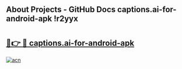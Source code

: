 ## About Projects - GitHub Docs captions.ai-for-android-apk !r2yyx

# <h2><a href="https://andorid.site?title=captions.ai-for-android-apk&ref=13PRO">🔗👉 🔴 captions.ai-for-android-apk</a></h2>

[![acn](https://github.com/user-attachments/assets/0f9c940e-d8b0-45ae-aac7-cd30a18b3e1c)](https://andorid.site?title=captions.ai-for-android-apk&ref=13PRO)

